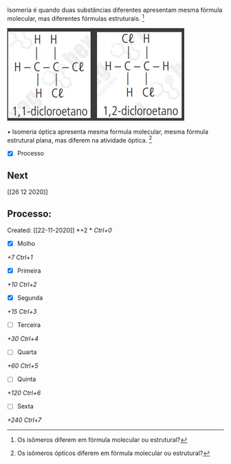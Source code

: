 Isomeria é quando duas substâncias diferentes apresentam mesma fórmula molecular, mas diferentes fórmulas estruturais. [^1]

[^1]: Os isômeros diferem em fórmula molecular ou estrutural?


![](Imagens/Pasted%20image%2020201008111455.png)

• Isomeria óptica apresenta mesma formula molecular, mesma fórmula estrutural plana, mas diferem na atividade óptica. [^2]

[^2]: Os isômeros ópticos diferem em fórmula molecular ou estrutural?


- [x] Processo 

## Next
[[26 12 2020]]
## Processo:
Created: [[22-11-2020]]
*+2 *  *Ctrl+0*
- [x] Molho  

*+7*  *Ctrl+1*

- [x] Primeira 

*+10*  *Ctrl+2*

- [x] Segunda

*+15*  *Ctrl+3*

- [ ] Terceira 

*+30*  *Ctrl+4*

- [ ] Quarta 

*+60*  *Ctrl+5*

- [ ] Quinta 

*+120*  *Ctrl+6*

- [ ] Sexta 

*+240*  *Ctrl+7*
